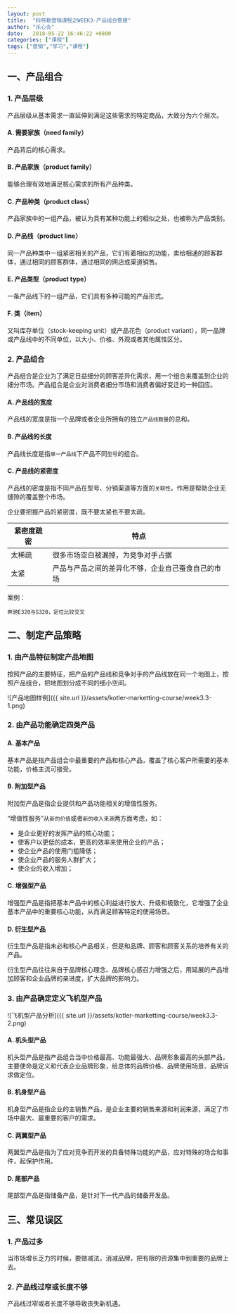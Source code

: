 ```yaml
---
layout: post
title:  "科特勒营销课程之WEEK3-产品组合管理"
author: "乐心炎"
date:   2018-05-22 16:46:22 +0800
categories: ["课程"]
tags: ["营销","学习","课程"]
---
```


## 一、产品组合

### 1. 产品层级

产品层级从基本需求一直延伸到满足这些需求的特定商品，大致分为六个层次。

#### A. 需要家族（need family）

产品背后的核心需求。

#### B. 产品家族（product family）

能够合理有效地满足核心需求的所有产品种类。

#### C. 产品种类（product class）

产品家族中的一组产品，被认为具有某种功能上的相似之处，也被称为产品类别。

#### D. 产品线（product line）

同一产品种类中一组紧密相关的产品，它们有着相似的功能，卖给相通的顾客群体，通过相同的顾客群体，通过相同的网店或渠道销售。

#### E. 产品类型（product type）

一条产品线下的一组产品，它们具有多种可能的产品形式。

#### F. 类（item）

又叫库存单位（stock-keeping unit）或产品花色（product variant），同一品牌或产品线中的不同单位，以大小、价格、外观或者其他属性区分。

### 2. 产品组合

产品组合是企业为了满足日益细分的顾客差异化需求，用一个组合来覆盖到企业的细分市场。产品组合是企业对消费者细分市场和消费者偏好变迁的一种回应。

#### A. 产品线的宽度

产品线的宽度是指一个品牌或者企业所拥有的独立``产品线数量``的总和。

#### B. 产品线的长度

产品线长度是指``单一产品线``下产品不同``型号``的组合。

#### C. 产品线的紧密度

产品线的密度是指不同产品在型号、分销渠道等方面的``关联性``。作用是帮助企业无缝隙的覆盖整个市场。

企业要把握产品的紧密度，既不要太紧也不要太疏。

| 紧密度疏密 | 特点 | 
| --- | --- | 
| 太稀疏 | 很多市场空白被漏掉，为竞争对手占据 |
| 太紧 | 产品与产品之间的差异化不够，企业自己蚕食自己的市场 |

案例：

```
奔驰E320与S320，定位比较交叉
```

## 二、制定产品策略

### 1. 由产品特征制定产品地图

按照产品的主要特征，把产品的产品线和竞争对手的产品线放在同一个地图上，按照产品组合，把地图划分成不同的细小空间。

![产品地图样例]({{ site.url  }}/assets/kotler-marketting-course/week3.3-1.png)

### 2. 由产品功能确定四类产品

#### A. 基本产品

基本产品是指产品组合中最重要的产品和核心产品，覆盖了核心客户所需要的基本功能，价格主流可接受。

#### B. 附加型产品

附加型产品是指企业提供和产品功能相关的增值性服务。

“增值性服务”从``新的价值``或者``新的收入来源``两方面考虑，如：
* 是企业更好的发挥产品的核心功能；
* 使客户以更低的成本，更高的效率来使用企业的产品；
* 使企业产品的使用门槛降低；
* 使企业产品的服务人群扩大；
* 使企业的收入增加；

#### C. 增强型产品

增强型产品是指把基本产品中的核心利益进行放大、升级和极致化，它增强了企业基本产品中的重要核心功能，从而满足顾客特定的使用场景。

#### D. 衍生型产品

衍生型产品是指未必和核心产品相关，但是和品牌、顾客和顾客关系的培养有关的产品。

衍生型产品往往来自于品牌核心理念、品牌核心感召力增强之后，用延展的产品增加顾客和企业品牌的亲进度，扩大品牌的影响力。

### 3. 由产品确定定义飞机型产品

![飞机型产品分析]({{ site.url  }}/assets/kotler-marketting-course/week3.3-2.png)

#### A. 机头型产品

机头型产品是指产品组合当中价格最高、功能最强大、品牌形象最高的头部产品，主要使命是定义和代表企业品牌形象，给总体的品牌价格、品牌使用场景、品牌诉求做定位。

#### B. 机身型产品

机身型产品是指企业的主销售产品，是企业主要的销售来源和利润来源，满足了市场中最大、最重要的客户的需求。

#### C. 两翼型产品

两翼型产品是指为了应对竞争而开发的具备特殊功能的产品，应对特殊的场合和事件，起保护作用。

#### D. 尾部产品

尾部型产品是指储备产品，是针对下一代产品的储备开发品。

## 三、常见误区

### 1. 产品过多

当市场增长乏力的时候，要做减法，消减品牌，把有限的资源集中到重要的品牌上去。

### 2. 产品线过窄或长度不够

产品线过窄或者长度不够导致丧失新机遇。

